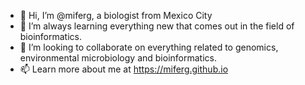 - 👋 Hi, I’m @miferg, a biologist from Mexico City
- 👀 I’m always learning everything new that comes out in the field of bioinformatics.
- 💞️ I’m looking to collaborate on everything related to genomics, environmental microbiology and bioinformatics.
- 📫 Learn more about me at https://miferg.github.io

<!---
miferg/miferg is a ✨ special ✨ repository because its `README.md` (this file) appears on your GitHub profile.
You can click the Preview link to take a look at your changes.
--->
